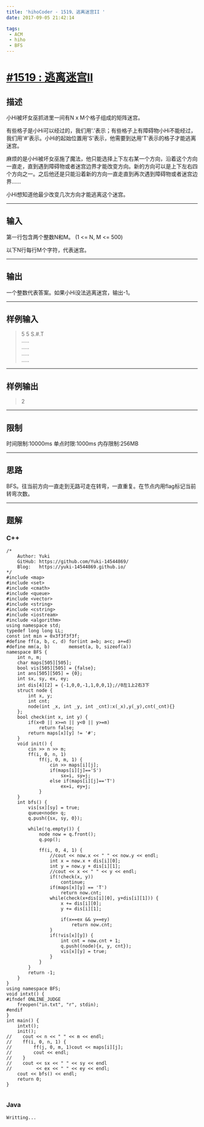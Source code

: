 ```yaml
---
title: 'hihoCoder - 1519、逃离迷宫II '
date: 2017-09-05 21:42:14

tags:
 - ACM
 - hiho
 - BFS
---
```

# [#1519 : 逃离迷宫II](http://hihocoder.com/problemset/problem/1519)
## 描述
小Hi被坏女巫抓进里一间有N x M个格子组成的矩阵迷宫。

有些格子是小Hi可以经过的，我们用'.'表示；有些格子上有障碍物小Hi不能经过，我们用'#'表示。小Hi的起始位置用'S'表示，他需要到达用'T'表示的格子才能逃离迷宫。

麻烦的是小Hi被坏女巫施了魔法，他只能选择上下左右某一个方向，沿着这个方向一直走，直到遇到障碍物或者迷宫边界才能改变方向。新的方向可以是上下左右四个方向之一。之后他还是只能沿着新的方向一直走直到再次遇到障碍物或者迷宫边界……  

小Hi想知道他最少改变几次方向才能逃离这个迷宫。

---
## 输入
第一行包含两个整数N和M。  (1 <= N, M <= 500)  

以下N行每行M个字符，代表迷宫。

---
## 输出
一个整数代表答案。如果小Hi没法逃离迷宫，输出-1。

---
## 样例输入
>5 5
S.#.T  
.....  
.....  
.....  
.....

---
## 样例输出
>2

---
## 限制
时间限制:10000ms
单点时限:1000ms
内存限制:256MB

---
## 思路
BFS。往当前方向一直走到无路可走在转弯，一直重复。在节点内用flag标记当前转弯次数。

---
## 题解

### C++
```
/*
    Author: Yuki
    GitHub: https://github.com/Yuki-14544869/
    Blog:   https://yuki-14544869.github.io/
*/
#include <map>
#include <set>
#include <cmath>
#include <queue>
#include <vector>
#include <string>
#include <cstring>
#include <iostream>
#include <algorithm>
using namespace std;
typedef long long LL;
const int min = 0x3f3f3f3f;
#define ff(a, b, c, d) for(int a=b; a<c; a+=d)
#define mm(a, b)       memset(a, b, sizeof(a))
namespace BFS {
    int n, m;
    char maps[505][505];
    bool vis[505][505] = {false};
    int ans[505][505] = {0};
    int sx, sy, ex, ey;
    int dis[4][2] = {-1,0,0,-1,1,0,0,1};//0左1上2右3下
    struct node {
        int x, y;
        int cnt;
        node(int _x, int _y, int _cnt):x(_x),y(_y),cnt(_cnt){}
    };
    bool check(int x, int y) {
        if(x<0 || x>=n || y<0 || y>=m)
            return false;
        return maps[x][y] != '#';
    }
    void init() {
        cin >> n >> m;
        ff(i, 0, n, 1)
            ff(j, 0, m, 1) {
                cin >> maps[i][j];
                if(maps[i][j]=='S')
                    sx=i, sy=j;
                else if(maps[i][j]=='T')
                    ex=i, ey=j;
            }
    }
    int bfs() {
        vis[sx][sy] = true;
        queue<node> q;
        q.push({sx, sy, 0});

        while(!q.empty()) {
            node now = q.front();
            q.pop();

            ff(i, 0, 4, 1) {
                //cout << now.x << " " << now.y << endl;
                int x = now.x + dis[i][0];
                int y = now.y + dis[i][1];
                //cout << x << " " << y << endl;
                if(!check(x, y))
                    continue;
                if(maps[x][y] == 'T')
                    return now.cnt;
                while(check(x+dis[i][0], y+dis[i][1])) {
                    x += dis[i][0];
                    y += dis[i][1];

                    if(x==ex && y==ey)
                        return now.cnt;
                }
                if(!vis[x][y]) {
                    int cnt = now.cnt + 1;
                    q.push((node){x, y, cnt});
                    vis[x][y] = true;
                }
            }
        }
        return -1;
    }
}
using namespace BFS;
void intxt() {
#ifndef ONLINE_JUDGE
    freopen("in.txt", "r", stdin);
#endif
}
int main() {
    intxt();
    init();
//    cout << n << " " << m << endl;
//    ff(i, 0, n, 1) {
//        ff(j, 0, m, 1)cout << maps[i][j];
//        cout << endl;
//    }
//    cout << sx << " " << sy << endl
//         << ex << " " << ey << endl;
    cout << bfs() << endl;
    return 0;
}


```

### Java
```
Writting...
```